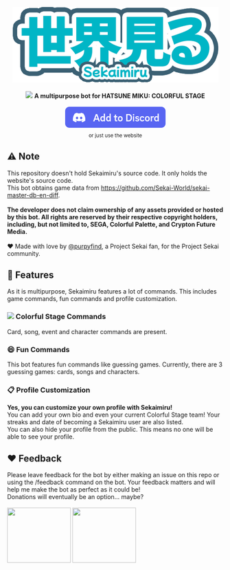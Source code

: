 <div align="center">
  <img src="./assets/wordmark.png">
  <br><br>
  <img src="https://www.google.com/s2/favicons?domain=projectsekai.fandom.com"> <strong>A multipurpose bot for HATSUNE MIKU: COLORFUL STAGE</strong>
  <br><br>
  <a href="https://discord.com/oauth2/authorize?client_id=1363850509735166167">
    <img src="./assets/githubDiscord.png" alt="Add to Discord">
  </a>
  <br>
  <sub>or just use the website</sub>
</div>

## ⚠️ Note
This repository doesn't hold Sekaimiru's source code. It only holds the website's source code.
<br>
This bot obtains game data from https://github.com/Sekai-World/sekai-master-db-en-diff.
<br><br>
**The developer does not claim ownership of any assets provided or hosted by this bot. All rights are reserved by their respective copyright holders, including, but not limited to, SEGA, Colorful Palette, and Crypton Future Media.**
<br><br>
❤️ Made with love by [@purpyfind](https://github.com/purpyfind), a Project Sekai fan, for the Project Sekai community.

## 📃 Features
As it is multipurpose, Sekaimiru features a lot of commands. This includes game commands, fun commands and profile customization.
### <img src="https://www.google.com/s2/favicons?domain=projectsekai.fandom.com&sz=32"> Colorful Stage Commands
Card, song, event and character commands are present.
### 😄 Fun Commands
This bot features fun commands like guessing games. Currently, there are 3 guessing games: cards, songs and characters.
### 📋 Profile Customization
**Yes, you can customize your own profile with Sekaimiru!** 
<br>
You can add your own bio and even your current Colorful Stage team! Your streaks and date of becoming a Sekaimiru user are also listed.
<br>
You can also hide your profile from the public. This means no one will be able to see your profile.

## ❤️ Feedback
Please leave feedback for the bot by either making an issue on this repo or using the /feedback command on the bot. Your feedback matters and will help me make the bot as perfect as it could be!
<br>
Donations will eventually be an option... maybe?
<br><br>
<img src="https://storage.sekai.best/sekai-en-assets/stamp/stamp0407/stamp0407.png" width=148 height=128> <img src="https://storage.sekai.best/sekai-en-assets/stamp/stamp0402/stamp0402.png" width=148 height=128>
